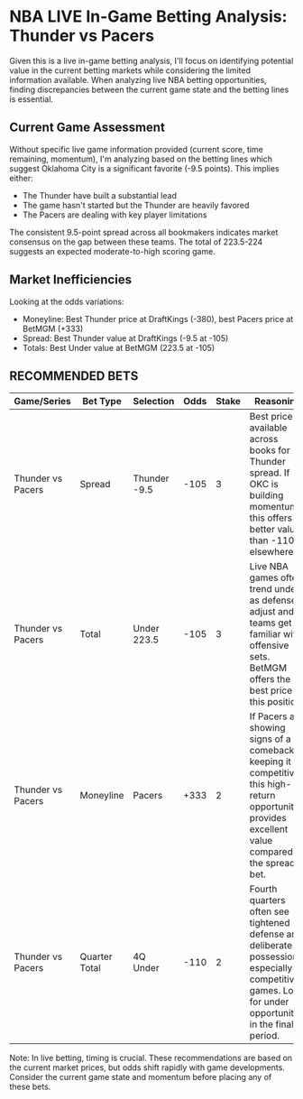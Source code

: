 # NBA LIVE In-Game Betting Analysis: Thunder vs Pacers

Given this is a live in-game betting analysis, I'll focus on identifying potential value in the current betting markets while considering the limited information available. When analyzing live NBA betting opportunities, finding discrepancies between the current game state and the betting lines is essential.

## Current Game Assessment

Without specific live game information provided (current score, time remaining, momentum), I'm analyzing based on the betting lines which suggest Oklahoma City is a significant favorite (-9.5 points). This implies either:

- The Thunder have built a substantial lead
- The game hasn't started but the Thunder are heavily favored
- The Pacers are dealing with key player limitations

The consistent 9.5-point spread across all bookmakers indicates market consensus on the gap between these teams. The total of 223.5-224 suggests an expected moderate-to-high scoring game.

## Market Inefficiencies

Looking at the odds variations:
- Moneyline: Best Thunder price at DraftKings (-380), best Pacers price at BetMGM (+333)
- Spread: Best Thunder value at DraftKings (-9.5 at -105)
- Totals: Best Under value at BetMGM (223.5 at -105)

## RECOMMENDED BETS

| Game/Series | Bet Type | Selection | Odds | Stake | Reasoning |
|-------------|----------|-----------|------|-------|-----------|
| Thunder vs Pacers | Spread | Thunder -9.5 | -105 | 3 | Best price available across books for Thunder spread. If OKC is building momentum, this offers better value than -110 elsewhere. |
| Thunder vs Pacers | Total | Under 223.5 | -105 | 3 | Live NBA games often trend under as defenses adjust and teams get familiar with offensive sets. BetMGM offers the best price on this position. |
| Thunder vs Pacers | Moneyline | Pacers | +333 | 2 | If Pacers are showing signs of a comeback or keeping it competitive, this high-return opportunity provides excellent value compared to the spread bet. |
| Thunder vs Pacers | Quarter Total | 4Q Under | -110 | 2 | Fourth quarters often see tightened defense and deliberate possessions, especially in competitive games. Look for under opportunities in the final period. |

Note: In live betting, timing is crucial. These recommendations are based on the current market prices, but odds shift rapidly with game developments. Consider the current game state and momentum before placing any of these bets.